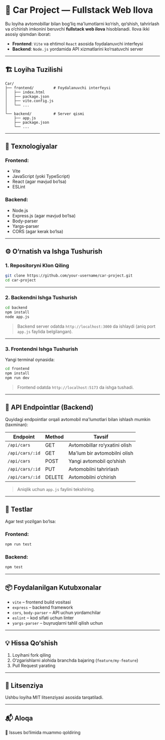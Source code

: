 # 🚗 Car Project — Fullstack Web Ilova

Bu loyiha avtomobillar bilan bog‘liq ma'lumotlarni ko‘rish, qo‘shish, tahrirlash va o‘chirish imkonini beruvchi **fullstack web ilova** hisoblanadi. Ilova ikki asosiy qismdan iborat:

- **Frontend**: `Vite` va ehtimol `React` asosida foydalanuvchi interfeysi
- **Backend**: `Node.js` yordamida API xizmatlarini ko‘rsatuvchi server

---

## 🏗 Loyiha Tuzilishi

```
Car/
├── frontend/         # Foydalanuvchi interfeysi
│   ├── index.html
│   ├── package.json
│   ├── vite.config.js
│   └── ...
│
└── backend/          # Server qismi
    ├── app.js
    ├── package.json
    └── ...
```

---

## 🚀 Texnologiyalar

### Frontend:
- Vite
- JavaScript (yoki TypeScript)
- React (agar mavjud bo‘lsa)
- ESLint

### Backend:
- Node.js
- Express.js (agar mavjud bo‘lsa)
- Body-parser
- Yargs-parser
- CORS (agar kerak bo‘lsa)

---

## ⚙️ O‘rnatish va Ishga Tushurish

### 1. Repositoryni Klon Qiling

```bash
git clone https://github.com/your-username/car-project.git
cd car-project
```

---

### 2. Backendni Ishga Tushurish

```bash
cd backend
npm install
node app.js
```

> Backend server odatda `http://localhost:3000` da ishlaydi (aniq port `app.js` faylida belgilangan).

---

### 3. Frontendni Ishga Tushurish

Yangi terminal oynasida:

```bash
cd frontend
npm install
npm run dev
```

> Frontend odatda `http://localhost:5173` da ishga tushadi.

---

## 🔗 API Endpointlar (Backend)

Quyidagi endpointlar orqali avtomobil ma'lumotlari bilan ishlash mumkin (taxminan):

| Endpoint         | Method | Tavsif                        |
|------------------|--------|-------------------------------|
| `/api/cars`      | GET    | Avtomobillar ro‘yxatini olish |
| `/api/cars/:id`  | GET    | Ma'lum bir avtomobilni olish |
| `/api/cars`      | POST   | Yangi avtomobil qo‘shish      |
| `/api/cars/:id`  | PUT    | Avtomobilni tahrirlash        |
| `/api/cars/:id`  | DELETE | Avtomobilni o‘chirish         |

> Aniqlik uchun `app.js` faylini tekshiring.

---

## 🧪 Testlar

Agar test yozilgan bo‘lsa:

### Frontend:

```bash
npm run test
```

### Backend:

```bash
npm test
```

---

## 📦 Foydalanilgan Kutubxonalar

- `vite` – frontend build vositasi
- `express` – backend framework
- `cors`, `body-parser` – API uchun yordamchilar
- `eslint` – kod sifati uchun linter
- `yargs-parser` – buyruqlarni tahlil qilish uchun

---

## 💡 Hissa Qo‘shish

1. Loyihani fork qiling
2. O‘zgarishlarni alohida branchda bajaring (`feature/my-feature`)
3. Pull Request yarating

---

## 📄 Litsenziya

Ushbu loyiha MIT litsenziyasi asosida tarqatiladi.

---

## 📬 Aloqa

   
📁 Issues bo‘limida muammo qoldiring